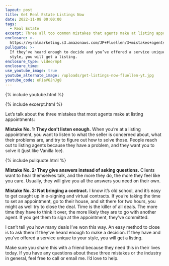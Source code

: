 ```yaml
---
layout: post
title: Get Real Estate Listings Now
date: 2022-11-08 00:00:00
tags:
  - Real Estate
excerpt: Three all too common mistakes that agents make at listing appointments.
enclosure: >-
  https://vyralmarketing.s3.amazonaws.com/JP+Fluellen/3+mistakes+agents+make+at+listing+appointments.mp4
pullquote: >-
  If they’ve heard enough to decide and you’ve offered a service unique to your
  style, you will get a listing.
enclosure_type: video/mp4
enclosure_time:
use_youtube_image: true
youtube_alternate_image: /uploads/get-listings-now-fluellen-yt.jpg
youtube_code: eFiaV6JnJg8
---
```

{% include youtube.html %}

{% include excerpt.html %}

Let’s talk about the three mistakes that most agents make at listing appointments:

**Mistake No. 1: They don’t listen enough.** When you’re at a listing appointment, you want to listen to what the seller is concerned about, what their problems are, and try to figure out how to solve those. People reach out to listing agents because they have a problem, and they want you to solve it (just like Vanilla Ice).

{% include pullquote.html %}

**Mistake No. 2: They give answers instead of asking questions.** Clients want to hear themselves talk, and the more they do, the more they feel like you care. Usually, they will give you all the answers you need on their own.

**Mistake No. 3: Not bringing a contract.** I know it’s old school, and it’s easy to get caught up in e-signing and virtual contracts. If you’re taking the time to set an appointment, go to their house, and sit there for two hours, you might as well try to close the deal. Time is the killer of all deals. The more time they have to think it over, the more likely they are to go with another agent. If you get them to sign at the appointment, they’ve committed.

I can’t tell you how many deals I’ve won this way. An easy method to close is to ask them if they’ve heard enough to make a decision. If they have and you’ve offered a service unique to your style, you will get a listing.

Make sure you share this with a friend because they need this in their lives today. If you have any questions about these three mistakes or the industry in general, feel free to call or email me. I’d love to help.